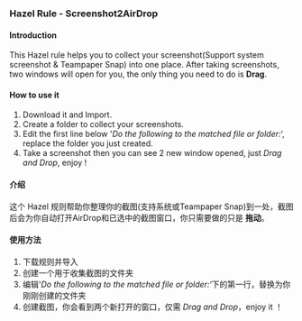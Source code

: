 ### Hazel Rule - Screenshot2AirDrop

#### Introduction

  This Hazel rule helps you to collect your screenshot(Support system screenshot & Teampaper Snap) into one place. After taking screenshots, two windows will open for you, the only thing you need to do is **Drag**.

#### How to use it

  1. Download it and Import.
  2. Create a folder to collect your screenshots.
  3. Edit the first line below '*Do the following to the matched file or folder:*‘, replace the folder you just created.
  4. Take a screenshot then you can see 2 new window opened, just *Drag and Drop*, enjoy !

#### 介绍
  
  这个 Hazel 规则帮助你整理你的截图(支持系统或Teampaper Snap)到一处，截图后会为你自动打开AirDrop和已选中的截图窗口，你只需要做的只是 **拖动**。

#### 使用方法

  1. 下载规则并导入
  2. 创建一个用于收集截图的文件夹
  3. 编辑'*Do the following to the matched file or folder:*‘下的第一行，替换为你刚刚创建的文件夹
  4. 创建截图，你会看到两个新打开的窗口，仅需 *Drag and Drop*，enjoy it ！
